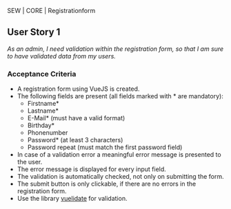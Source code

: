 SEW | CORE | Registrationform

## User Story 1
*As an admin, I need validation within the registration form, so that I am sure to have validated data from my users.*

### Acceptance Criteria
- A registration form using VueJS is created.
- The following fields are present (all fields marked with * are mandatory):
  - Firstname*
  - Lastname*
  - E-Mail* (must have a valid format)
  - Birthday*
  - Phonenumber
  - Password* (at least 3 characters)
  - Password repeat (must match the first password field)  
- In case of a validation error a meaningful error message is presented to the user.
- The error message is displayed for every input field.
- The validation is automatically checked, not only on submitting the form.
- The submit button is only clickable, if there are no errors in the registration form.
- Use the library [vuelidate](https://vuelidate.js.org/) for validation.
